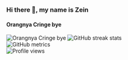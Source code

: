 ### Hi there 👋, my name is Zein
#### Orangnya Cringe bye
![Orangnya Cringe bye](https://i.ibb.co/PN3Xf0c/textprome-160c4ce97b249f.jpg)
![GitHub streak stats](https://github-readme-streak-stats.herokuapp.com/?user=zhwzein)  
![GitHub metrics](https://metrics.lecoq.io/zhwzein)  
![Profile views](https://gpvc.arturio.dev/zhwzein)  
